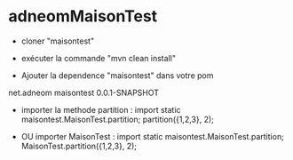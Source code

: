 # adneomMaisonTest


+ cloner "maisontest"
+ exécuter la commande "mvn clean install"

+ Ajouter la dependence "maisontest" dans votre pom

<dependency>
	<groupId>net.adneom</groupId>
	<artifactId>maisontest</artifactId>
	<version>0.0.1-SNAPSHOT</version>
</dependency>

 
+ importer la methode partition : import static maisontest.MaisonTest.partition;
partition({1,2,3}, 2);

+ OU importer MaisonTest : import static maisontest.MaisonTest.partition;
MaisonTest.partition({1,2,3}, 2);
